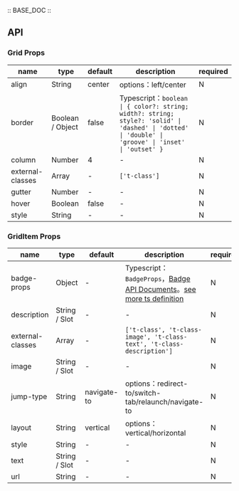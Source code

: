 :: BASE_DOC ::

## API

### Grid Props

name | type | default | description | required
-- | -- | -- | -- | --
align | String | center | options：left/center | N
border | Boolean / Object | false | Typescript：`boolean \| { color?: string; width?: string; style?: 'solid' \| 'dashed' \| 'dotted' \| 'double' \| 'groove' \| 'inset' \| 'outset' }` | N
column | Number | 4 | \- | N
external-classes | Array | - | `['t-class']` | N
gutter | Number | - | \- | N
hover | Boolean | false | \- | N
style | String | - | \- | N

### GridItem Props

name | type | default | description | required
-- | -- | -- | -- | --
badge-props | Object | - | Typescript：`BadgeProps`，[Badge API Documents](./badge?tab=api)。[see more ts definition](https://github.com/Tencent/tdesign-miniprogram/tree/develop/src/grid/type.ts) | N
description | String / Slot | - | \- | N
external-classes | Array | - | `['t-class', 't-class-image', 't-class-text', 't-class-description']` | N
image | String / Slot | - | \- | N
jump-type | String | navigate-to | options：redirect-to/switch-tab/relaunch/navigate-to | N
layout | String | vertical | options：vertical/horizontal | N
style | String | - | \- | N
text | String / Slot | - | \- | N
url | String | - | \- | N
